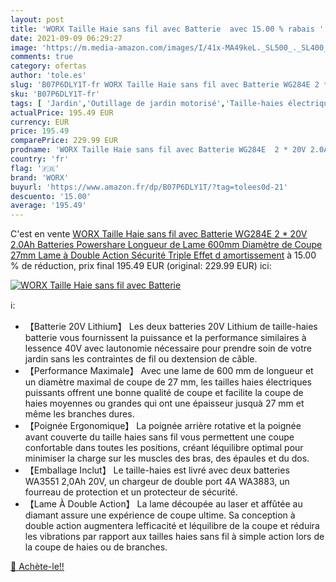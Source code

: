 ```yaml
---
layout: post
title: 'WORX Taille Haie sans fil avec Batterie  avec 15.00 % rabais '
date: 2021-09-09 06:29:27
image: 'https://m.media-amazon.com/images/I/41x-MA49keL._SL500_._SL400_.jpg'
comments: true
category: ofertas
author: 'tole.es'
slug: 'B07P6DLY1T-fr WORX Taille Haie sans fil avec Batterie WG284E 2 * 20V...'
sku: 'B07P6DLY1T-fr'
tags: [ 'Jardin','Outillage de jardin motorisé','Taille-haies électriques','Tondeuses et outillage de jardin motorisé','worx', ]
actualPrice: 195.49 EUR
currency: EUR
price: 195.49
comparePrice: 229.99 EUR
prodname: 'WORX Taille Haie sans fil avec Batterie WG284E  2 * 20V 2.0Ah Batteries  Powershare  Longueur de Lame 600mm  Diamètre de Coupe 27mm  Lame à Double Action  Sécurité Triple  Effet d amortissement'
country: 'fr'
flag: '🇫🇷'
brand: 'WORX'
buyurl: 'https://www.amazon.fr/dp/B07P6DLY1T/?tag=tolees0d-21'
descuento: '15.00'
average: '195.49'
---
```


C'est en vente [WORX Taille Haie sans fil avec Batterie WG284E  2 * 20V 2.0Ah Batteries  Powershare  Longueur de Lame 600mm  Diamètre de Coupe 27mm  Lame à Double Action  Sécurité Triple  Effet d amortissement](https://www.amazon.fr/dp/B07P6DLY1T/?tag=tolees0d-21)  à  15.00 % de réduction, prix final  195.49 EUR (original: 229.99 EUR) ici:

[![WORX Taille Haie sans fil avec Batterie ](https://m.media-amazon.com/images/I/41x-MA49keL._SL500_._SL400_.jpg)](https://www.amazon.fr/dp/B07P6DLY1T/?tag=tolees0d-21)

ℹ️:

- 【Batterie 20V Lithium】 Les deux batteries 20V Lithium de taille-haies batterie vous fournissent la puissance et la performance similaires à lessence 40V avec lautonomie nécessaire pour prendre soin de votre jardin sans les contraintes de fil ou dextension de câble.
- 【Performance Maximale】 Avec une lame de 600 mm de longueur et un diamètre maximal de coupe de 27 mm, les tailles haies électriques puissants offrent une bonne qualité de coupe et facilite la coupe de haies moyennes ou grandes qui ont une épaisseur jusquà 27 mm et même les branches dures.
- 【Poignée Ergonomique】 La poignée arrière rotative et la poignée avant couverte du taille haies sans fil vous permettent une coupe confortable dans toutes les positions, créant léquilibre optimal pour minimiser la charge sur les muscles des bras, des épaules et du dos.
- 【Emballage Inclut】 Le taille-haies est livré avec deux batteries WA3551 2,0Ah 20V, un chargeur de double port 4A WA3883, un fourreau de protection et un protecteur de sécurité.
- 【Lame À Double Action】 La lame découpée au laser et affûtée au diamant assure une expérience de coupe ultime. Sa conception à double action augmentera lefficacité et léquilibre de la coupe et réduira les vibrations par rapport aux tailles haies sans fil à simple action lors de la coupe de haies ou de branches.

[🛒 Achète-le!!](https://www.amazon.fr/dp/B07P6DLY1T/?tag=tolees0d-21)
